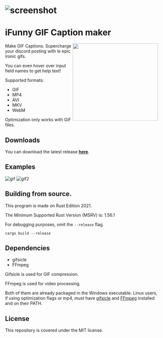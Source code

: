 # ![screenshot](https://media.discordapp.net/attachments/690220522600267780/929755673011580938/unknown.png)

# iFunny GIF Caption maker

<img align="right" width="281" height="255" src="https://i.imgur.com/Gb3Aptm.gif">

Make GIF Captions. Supercharge your discord posting with le epic ironic gifs. 

You can even hover over input field names to get help text! 

Supported formats: 
- GIF
- MP4 
- AVI
- MKV 
- WebM

Optimization only works with GIF files.

## Downloads

You can download the latest release **[here](https://github.com/bltzxsd/unlustig/releases/latest)**.

## Examples
![gif](https://media.discordapp.net/attachments/834076909557645335/929746951757496351/2VUqz.gif)
![gif2](https://media.discordapp.net/attachments/834076909557645335/929748427724701706/ezgif-2-5dbac32931.gif)

## Building from source.
This program is made on Rust Edition 2021. 

The Minimum Supported Rust Version (MSRV) is: 1.56.1

For debugging purposes, omit the `--release` flag.
```
cargo build --release 
```

## Dependencies

* gifsicle
* FFmpeg 

Gifsicle is used for GIF compression. 

FFmpeg is used for video processing.

Both of them are already packaged in the Windows executable. 
Linux users, if using optimization flags or mp4, *must* have [gifsicle](https://www.lcdf.org/gifsicle/) and [FFmpeg](https://www.ffmpeg.org/) installed and on their PATH.

## License 
This repository is covered under the MIT license.
